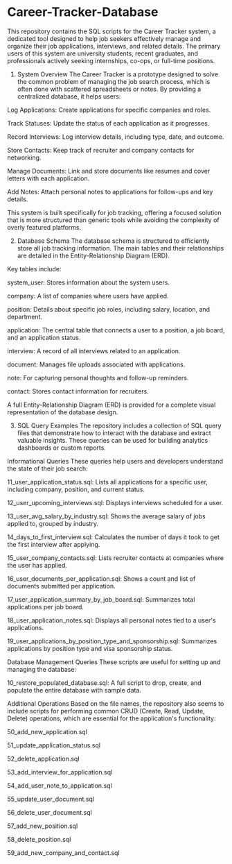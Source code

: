# Career-Tracker-Database

This repository contains the SQL scripts for the Career Tracker system, a dedicated tool designed to help job seekers effectively manage and organize their job applications, interviews, and related details. The primary users of this system are university students, recent graduates, and professionals actively seeking internships, co-ops, or full-time positions.

1. System Overview
The Career Tracker is a prototype designed to solve the common problem of managing the job search process, which is often done with scattered spreadsheets or notes. By providing a centralized database, it helps users:

Log Applications: Create applications for specific companies and roles.

Track Statuses: Update the status of each application as it progresses.

Record Interviews: Log interview details, including type, date, and outcome.

Store Contacts: Keep track of recruiter and company contacts for networking.

Manage Documents: Link and store documents like resumes and cover letters with each application.

Add Notes: Attach personal notes to applications for follow-ups and key details.

This system is built specifically for job tracking, offering a focused solution that is more structured than generic tools while avoiding the complexity of overly featured platforms.

2. Database Schema
The database schema is structured to efficiently store all job tracking information. The main tables and their relationships are detailed in the Entity-Relationship Diagram (ERD).

Key tables include:

system_user: Stores information about the system users.

company: A list of companies where users have applied.

position: Details about specific job roles, including salary, location, and department.

application: The central table that connects a user to a position, a job board, and an application status.

interview: A record of all interviews related to an application.

document: Manages file uploads associated with applications.

note: For capturing personal thoughts and follow-up reminders.

contact: Stores contact information for recruiters.

A full Entity-Relationship Diagram (ERD) is provided for a complete visual representation of the database design.

3. SQL Query Examples
The repository includes a collection of SQL query files that demonstrate how to interact with the database and extract valuable insights. These queries can be used for building analytics dashboards or custom reports.

Informational Queries
These queries help users and developers understand the state of their job search:

11_user_application_status.sql: Lists all applications for a specific user, including company, position, and current status.

12_user_upcoming_interviews.sql: Displays interviews scheduled for a user.

13_user_avg_salary_by_industry.sql: Shows the average salary of jobs applied to, grouped by industry.

14_days_to_first_interview.sql: Calculates the number of days it took to get the first interview after applying.

15_user_company_contacts.sql: Lists recruiter contacts at companies where the user has applied.

16_user_documents_per_application.sql: Shows a count and list of documents submitted per application.

17_user_application_summary_by_job_board.sql: Summarizes total applications per job board.

18_user_application_notes.sql: Displays all personal notes tied to a user's applications.

19_user_applications_by_position_type_and_sponsorship.sql: Summarizes applications by position type and visa sponsorship status.

Database Management Queries
These scripts are useful for setting up and managing the database:

10_restore_populated_database.sql: A full script to drop, create, and populate the entire database with sample data.

Additional Operations
Based on the file names, the repository also seems to include scripts for performing common CRUD (Create, Read, Update, Delete) operations, which are essential for the application's functionality:

50_add_new_application.sql

51_update_application_status.sql

52_delete_application.sql

53_add_interview_for_application.sql

54_add_user_note_to_application.sql

55_update_user_document.sql

56_delete_user_document.sql

57_add_new_position.sql

58_delete_position.sql

59_add_new_company_and_contact.sql
